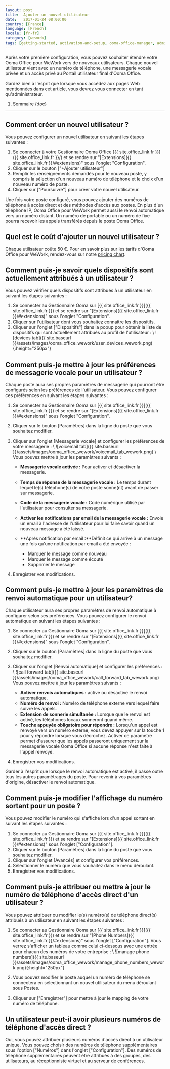 ```yaml
---
layout: post
title:  Ajouter un nouvel utilisateur
date:   2017-01-24 08:00:00
country: [France]
language: [French]
locale: [fr-fr]
category: [wework]
tags: [getting-started, activation-and-setup, ooma-office-manager, admin-features, user-management, wework]
---
```


Après votre première configuration, vous pouvez souhaiter étendre votre Ooma Office pour WeWork vers de nouveaux utilisateurs. Chaque nouvel utilisateur vient avec un numéro de téléphone, une messagerie vocale privée et un accès privé au Portail utilisateur final d'Ooma Office.

Gardez bien à l'esprit que lorsque vous accédez aux pages Web mentionnées dans cet article, vous devrez vous connecter en tant qu'administrateur.

1. Sommaire
{:toc}
* * *

## Comment créer un nouvel utilisateur ?

Vous pouvez configurer un nouvel utilisateur en suivant les étapes suivantes :
1. Se connecter à votre Gestionnaire Ooma Office [{{ site.office_link.fr }}]({{ site.office_link.fr }}/) et se rendre sur "[Extensions]({{ site.office_link.fr }}/#extensions)" sous l'onglet "Configuration".
2. Cliquer sur le bouton ["+Ajouter utilisateur"]
3. Remplir les renseignements demandés pour le nouveau poste, y compris la sélection d'un nouveau numéro de téléphone et le choix d'un nouveau numéro de poste.
4. Cliquer sur ["Poursuivre"] pour créer votre nouvel utilisateur.

Une fois votre poste configuré, vous pouvez ajouter des numéros de téléphone à accès direct et des méthodes d'accès aux postes. En plus d'un téléphone IP, Ooma Office pour WeWork permet aussi le renvoi automatique vers un numéro distant. Un numéro de portable ou un numéro de fixe pourra recevoir les appels transférés depuis le poste Ooma Office.

## Quel est le coût d'ajouter un nouvel utilisateur ?
Chaque utilisateur coûte 50 €. Pour en savoir plus sur les tarifs d'Ooma Office pour WeWork, rendez-vous sur notre [pricing chart](/fr/fr/ooma-office-pricing-chart).

## Comment puis-je savoir quels dispositifs sont actuellement attribués à un utilisateur ?

Vous pouvez vérifier quels dispositifs sont attribués à un utilisateur en suivant les étapes suivantes :

1. Se connecter au Gestionnaire Ooma sur [{{ site.office_link.fr }}]({{ site.office_link.fr }}) et se rendre sur "[Extensions]({{ site.office_link.fr }}/#extensions)" sous l'onglet "Configuration".
2. Cliquer sur l'utilisateur dont vous souhaitez connaître les dispositifs.
3. Cliquer sur l'onglet ["Dispositifs"] dans la popup pour obtenir la liste de dispositifs qui sont actuellement attribués au profil de l'utilisateur : \\
   ![devices tab]({{ site.baseurl }}/assets/images/ooma_office_wework/user_devices_wework.png){:height="250px"}

## Comment puis-je mettre à jour les préférences de messagerie vocale pour un utilisateur ?
   
Chaque poste aura ses propres paramètres de messagerie qui pourront être configurés selon les préférences de l'utilisateur. Vous pouvez configurer ces préférences en suivant les étapes suivantes :
1. Se connecter au Gestionnaire Ooma sur [{{ site.office_link.fr }}]({{ site.office_link.fr }}) et se rendre sur "[Extensions]({{ site.office_link.fr }}/#extensions)" sous l'onglet "Configuration".
2. Cliquer sur le bouton [Paramètres] dans la ligne du poste que vous souhaitez modifier.
3. Cliquer sur l'onglet [Messagerie vocale] et configurer les préférences de votre messagerie : \\
   ![voicemail tab]({{ site.baseurl }}/assets/images/ooma_office_wework/voicemail_tab_wework.png)
   \\
   Vous pouvez mettre à jour les paramètres suivants :
   * **Messagerie vocale activée :** Pour activer et désactiver la messagerie.
   * **Temps de réponse de la messagerie vocale :** Le temps durant lequel le(s) téléphone(s) de votre poste sonne(nt) avant de passer sur messagerie.
   * **Code de la messagerie vocale :** Code numérique utilisé par l'utilisateur pour consulter sa messagerie.
   * **Activer les notifications par email de la messagerie vocale :** Envoie un email à l'adresse de l'utilisateur pour lui faire savoir quand un nouveau message a été laissé.
   * **Après notification par email :**Définit ce qui arrive à un message une fois qu'une notification par email a été envoyée :
   
		* Marquer le message comme nouveau
		* Marquer le message comme écouté
		* Supprimer le message
		
4. Enregistrer vos modifications.

## Comment puis-je mettre à jour les paramètres de renvoi automatique pour un utilisateur?

Chaque utilisateur aura ses propres paramètres de renvoi automatique à configurer selon ses préférences. Vous pouvez configurer le renvoi automatique en suivant les étapes suivantes :
1. Se connecter au Gestionnaire Ooma sur [{{ site.office_link.fr }}]({{ site.office_link.fr }}) et se rendre sur "[Extensions]({{ site.office_link.fr }}/#extensions)" sous l'onglet "Configuration".
2. Cliquer sur le bouton [Paramètres] dans la ligne du poste que vous souhaitez modifier.
3. Cliquer sur l'onglet [Renvoi automatique] et configurer les préférences : \\
   ![call forward tab]({{ site.baseurl }}/assets/images/ooma_office_wework/call_forward_tab_wework.png)
Vous pouvez mettre à jour les paramètres suivants :

   * **Activer renvois automatiques :** active ou désactive le renvoi automatique.
   * **Numéro de renvoi :** Numéro de téléphone externe vers lequel faire suivre les appels.
   * **Extension de sonnerie simultanée :** Lorsque que le renvoi est activé, les téléphones locaux sonneront quand même.
   * **Touche appuyée obligatoire pour répondre :** Lorsqu'un appel est renvoyé vers un numéro externe, vous devez appuyer sur la touche 1 pour y répondre lorsque vous décrochez. Activer ce paramètre permet d'assurer que les appels passeront uniquement sur la messagerie vocale Ooma Office si aucune réponse n'est faite à l'appel renvoyé.
4. Enregistrer vos modifications.

Garder à l'esprit que lorsque le renvoi automatique est activé, il passe outre tous les autres paramètrages du poste. Pour revenir à vos paramètres d'origine, désactiver le renvoi automatique.

## Comment puis-je modifier l'affichage du numéro sortant pour un poste ?

Vous pouvez modifier le numéro qui s'affiche lors d'un appel sortant en suivant les étapes suivantes :

1. Se connecter au Gestionnaire Ooma sur [{{ site.office_link.fr }}]({{ site.office_link.fr }}) et se rendre sur "[Extensions]({{ site.office_link.fr }}/#extensions)" sous l'onglet ["Configuration"].
2. Cliquer sur le bouton [Paramètres] dans la ligne du poste que vous souhaitez modifier.
3. Cliquer sur l'onglet [Avancés] et configurer vos préférences.
4. Sélectionner le numéro que vous souhaitez dans le menu déroulant.
5. Enregistrer vos modifications.

## Comment puis-je attribuer ou mettre à jour le numéro de téléphone d'accès direct d'un utilisateur ?

Vous pouvez attribuer ou modifier le(s) numéro(s) de téléphone direct(s) attribués à un utilisateur en suivant les étapes suivantes :

1. Se connecter au Gestionnaire Ooma sur [{{ site.office_link.fr }}]({{ site.office_link.fr }}) et se rendre sur "[Phone Numbers]({{ site.office_link.fr }}/#extensions)" sous l'onglet ["Configuration"]. Vous verrez s'afficher un tableau comme celui ci-dessous avec une entrée pour chacun des numéros de votre entreprise : \\
   ![manage phone numbers]({{ site.baseurl }}/assets/images/ooma_office_wework/manage_phone_numbers_wework.png){:height="250px"}

2. Vous pouvez modifier le poste auquel un numéro de téléphone se connectera en sélectionnant un nouvel utilisateur du menu déroulant sous Postes.

3. Cliquer sur ["Enregistrer"] pour mettre à jour le mapping de votre numéro de téléphone.

## Un utilisateur peut-il avoir plusieurs numéros de téléphone d'accès direct ?

Oui, vous pouvez attribuer plusieurs numéros d'accès direct à un utilisateur unique. Vous pouvez choisir des numéros de téléphone supplémentaires sous l'option ["Numéros"] dans l'onglet ["Configuration"]. Des numéros de téléphone supplémentaires peuvent être attribués à des groupes, des utilisateurs, au réceptionniste virtuel et au serveur de conférences. 